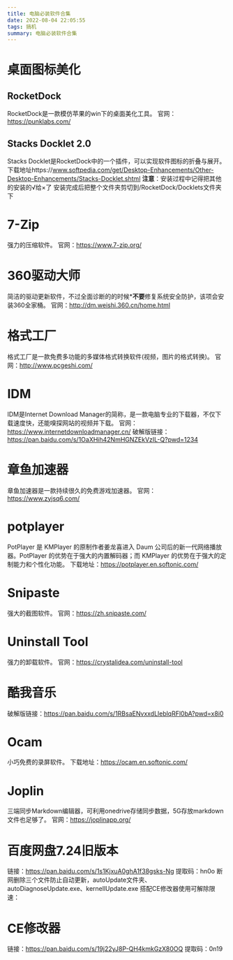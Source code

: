 ```yaml
---
title: 电脑必装软件合集
date: 2022-08-04 22:05:55
tags: 搞机
summary: 电脑必装软件合集
---
```



# 桌面图标美化
## RocketDock
RocketDock是一款模仿苹果的win下的桌面美化工具。
官网：https://punklabs.com/

## Stacks Docklet 2.0
Stacks Docklet是RocketDock中的一个插件，可以实现软件图标的折叠与展开。
下载地址https://www.softpedia.com/get/Desktop-Enhancements/Other-Desktop-Enhancements/Stacks-Docklet.shtml
**注意**：安装过程中记得把其他的安装的√给×了
安装完成后把整个文件夹剪切到/RocketDock/Docklets文件夹下

# 7-Zip
强力的压缩软件。
官网：https://www.7-zip.org/

# 360驱动大师
简洁的驱动更新软件，不过全面诊断的的时候***不要**修复系统安全防护，该项会安装360全家桶。
官网：http://dm.weishi.360.cn/home.html

# 格式工厂
格式工厂是一款免费多功能的多媒体格式转换软件(视频，图片的格式转换)。
官网：http://www.pcgeshi.com/

# IDM
IDM是Internet Download Manager的简称，是一款电脑专业的下载器，不仅下载速度快，还能嗅探网站的视频并下载。
官网：https://www.internetdownloadmanager.cn/
破解版链接：https://pan.baidu.com/s/1OaXHih42NmHGNZEkVzIL-Q?pwd=1234

# 章鱼加速器
章鱼加速器是一款持续很久的免费游戏加速器。
官网：https://www.zyjsq6.com/

# potplayer
PotPlayer 是 KMPlayer 的原制作者姜龙喜进入 Daum 公司后的新一代网络播放器。PotPlayer 的优势在于强大的内置解码器；而 KMPlayer 的优势在于强大的定制能力和个性化功能。
下载地址：https://potplayer.en.softonic.com/

# Snipaste
强大的截图软件。
官网：https://zh.snipaste.com/

# Uninstall Tool
强力的卸载软件。
官网：https://crystalidea.com/uninstall-tool

# 酷我音乐
破解版链接：https://pan.baidu.com/s/1RBsaENvxxdLleblqRFl0bA?pwd=x8i0 

# Ocam
小巧免费的录屏软件。
下载地址：https://ocam.en.softonic.com/

# Joplin
三端同步Markdown编辑器，可利用onedrive存储同步数据，5G存放markdown文件也足够了。
官网：https://joplinapp.org/

# 百度网盘7.24旧版本
链接：https://pan.baidu.com/s/1s1KjxuA0ghA1f38gsks-Ng 
提取码：hn0o
断网删除三个文件防止自动更新，autoUpdate文件夹、autoDiagnoseUpdate.exe、kernellUpdate.exe
搭配CE修改器使用可解除限速：

# CE修改器
链接：https://pan.baidu.com/s/19j22yJ8P-QH4kmkGzX80OQ 
提取码：0n19